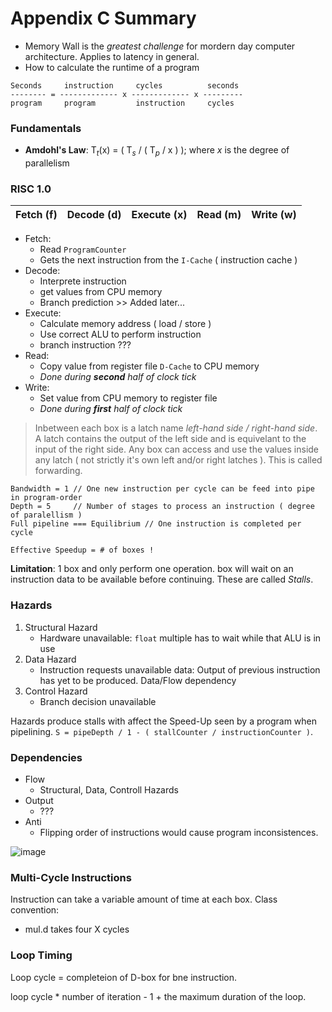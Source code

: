 # Appendix C Summary
- Memory Wall is the _greatest challenge_ for mordern day computer architecture. Applies to latency in general.
- How to calculate the runtime of a program
```
Seconds     instruction     cycles          seconds
-------- = ------------- x ------------- x ---------
program     program         instruction     cycles
```

### Fundamentals
- **Amdohl's Law**:  T<sub>_t_</sub>(x) = ( T<sub>_s_</sub> / ( T<sub>_p_</sub> / x ) ); where _x_ is the degree of parallelism

### RISC 1.0
Fetch (f) | Decode (d) | Execute (x) | Read (m) | Write (w)
----------|------------|-------------|----------|-----------

- Fetch:
   - Read `ProgramCounter`
   - Gets the next instruction from the `I-Cache` ( instruction cache )
- Decode: 
  - Interprete instruction
  - get values from CPU memory
  - Branch prediction >> Added later...
- Execute:
  - Calculate memory address ( load / store )
  - Use correct ALU to perform instruction
  - branch instruction ???
- Read: 
   - Copy value from register file `D-Cache` to CPU memory
   - _Done during __second__ half of clock tick_
- Write:
   - Set value from CPU memory to register file
   - _Done during __first__ half of clock tick_

> Inbetween each box is a latch name _left-hand side / right-hand side_. A latch contains the output of the left side and is equivelant to the input of the right side. Any box can access and use the values inside any latch ( not strictly it's own left and/or right latches ). This is called forwarding.

```
Bandwidth = 1 // One new instruction per cycle can be feed into pipe in program-order
Depth = 5     // Number of stages to process an instruction ( degree of paralellism )
Full pipeline === Equilibrium // One instruction is completed per cycle

Effective Speedup = # of boxes !
```

__Limitation__: 1 box and only perform one operation. box will wait on an instruction data to be available before continuing. These are called _Stalls_.

### Hazards
1. Structural Hazard
   - Hardware unavailable: `float` multiple has to wait while that ALU is in use
2. Data Hazard
   - Instruction requests unavailable data: Output of previous instruction has yet to be produced. Data/Flow dependency
3. Control Hazard
   - Branch decision unavailable

Hazards produce stalls with affect the Speed-Up seen by a program when pipelining. `S = pipeDepth / 1 - ( stallCounter / instructionCounter )`.

### Dependencies
- Flow
   - Structural, Data, Controll Hazards
- Output
   - ???
- Anti
   - Flipping order of instructions would cause program inconsistences.

![image](https://user-images.githubusercontent.com/16867443/47973914-e190ee00-e074-11e8-8bc7-9ab8e6c8556e.png)

### Multi-Cycle Instructions
Instruction can take a variable amount of time at each box. Class convention:
- mul.d takes four X cycles

### Loop Timing
Loop cycle = completeion of D-box for bne instruction.

loop cycle * number of iteration - 1 + the maximum duration of the loop. 
